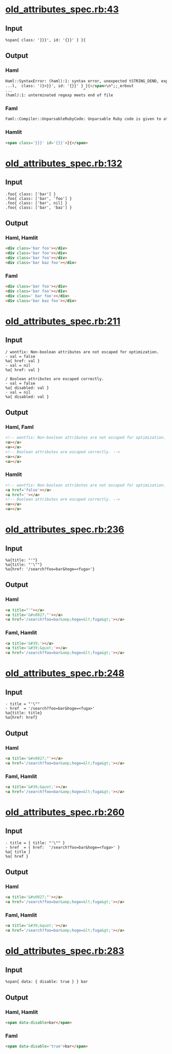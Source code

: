 # [old\_attributes\_spec.rb:43](/spec/hamlit/engine/old_attributes_spec.rb#L43)
## Input
```haml
%span{ class: '}}}', id: '{}}' } }{

```

## Output
### Haml
```html
Haml::SyntaxError: (haml):1: syntax error, unexpected tSTRING_DEND, expecting ')'
...l,  class: ')}>}}', id: '{}}' } }{</span>\n";;_erbout
...                               ^
(haml):1: unterminated regexp meets end of file
```

### Faml
```html
Faml::Compiler::UnparsableRubyCode: Unparsable Ruby code is given to attributes:  class: '
```

### Hamlit
```html
<span class='}}}' id='{}}'>}{</span>

```


# [old\_attributes\_spec.rb:132](/spec/hamlit/engine/old_attributes_spec.rb#L132)
## Input
```haml
.foo{ class: ['bar'] }
.foo{ class: ['bar', 'foo'] }
.foo{ class: ['bar', nil] }
.foo{ class: ['bar', 'baz'] }

```

## Output
### Haml, Hamlit
```html
<div class='bar foo'></div>
<div class='bar foo'></div>
<div class='bar foo'></div>
<div class='bar baz foo'></div>

```

### Faml
```html
<div class='bar foo'></div>
<div class='bar foo'></div>
<div class=' bar foo'></div>
<div class='bar baz foo'></div>

```


# [old\_attributes\_spec.rb:211](/spec/hamlit/engine/old_attributes_spec.rb#L211)
## Input
```haml
/ wontfix: Non-boolean attributes are not escaped for optimization.
- val = false
%a{ href: val }
- val = nil
%a{ href: val }

/ Boolean attributes are escaped correctly.
- val = false
%a{ disabled: val }
- val = nil
%a{ disabled: val }

```

## Output
### Haml, Faml
```html
<!-- wontfix: Non-boolean attributes are not escaped for optimization. -->
<a></a>
<a></a>
<!-- Boolean attributes are escaped correctly. -->
<a></a>
<a></a>

```

### Hamlit
```html
<!-- wontfix: Non-boolean attributes are not escaped for optimization. -->
<a href='false'></a>
<a href=''></a>
<!-- Boolean attributes are escaped correctly. -->
<a></a>
<a></a>

```


# [old\_attributes\_spec.rb:236](/spec/hamlit/engine/old_attributes_spec.rb#L236)
## Input
```haml
%a{title: "'"}
%a{title: "'\""}
%a{href: '/search?foo=bar&hoge=<fuga>'}

```

## Output
### Haml
```html
<a title="'"></a>
<a title='&#x0027;"'></a>
<a href='/search?foo=bar&amp;hoge=&lt;fuga&gt;'></a>

```

### Faml, Hamlit
```html
<a title='&#39;'></a>
<a title='&#39;&quot;'></a>
<a href='/search?foo=bar&amp;hoge=&lt;fuga&gt;'></a>

```


# [old\_attributes\_spec.rb:248](/spec/hamlit/engine/old_attributes_spec.rb#L248)
## Input
```haml
- title = "'\""
- href  = '/search?foo=bar&hoge=<fuga>'
%a{title: title}
%a{href: href}

```

## Output
### Haml
```html
<a title='&#x0027;"'></a>
<a href='/search?foo=bar&amp;hoge=&lt;fuga&gt;'></a>

```

### Faml, Hamlit
```html
<a title='&#39;&quot;'></a>
<a href='/search?foo=bar&amp;hoge=&lt;fuga&gt;'></a>

```


# [old\_attributes\_spec.rb:260](/spec/hamlit/engine/old_attributes_spec.rb#L260)
## Input
```haml
- title = { title: "'\"" }
- href  = { href:  '/search?foo=bar&hoge=<fuga>' }
%a{ title }
%a{ href }

```

## Output
### Haml
```html
<a title='&#x0027;"'></a>
<a href='/search?foo=bar&amp;hoge=&lt;fuga&gt;'></a>

```

### Faml, Hamlit
```html
<a title='&#39;&quot;'></a>
<a href='/search?foo=bar&amp;hoge=&lt;fuga&gt;'></a>

```


# [old\_attributes\_spec.rb:283](/spec/hamlit/engine/old_attributes_spec.rb#L283)
## Input
```haml
%span{ data: { disable: true } } bar

```

## Output
### Haml, Hamlit
```html
<span data-disable>bar</span>

```

### Faml
```html
<span data-disable='true'>bar</span>

```

